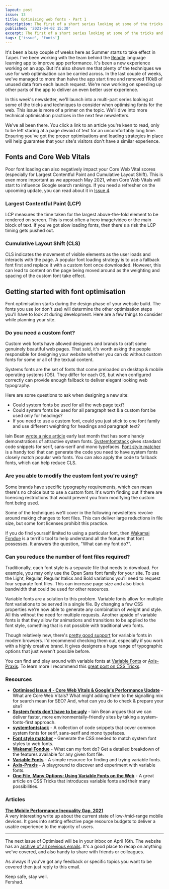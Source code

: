 ```yaml
---
layout: post
issue: 13
title: Optimising web fonts - Part 1
description: The first of a short series looking at some of the tricks and techniques to consider when optimising fonts for the web.
published: '2021-04-02 15:30'
excerpt: The first of a short series looking at some of the tricks and techniques to consider when optimising fonts for the web.
tags: ['issue', 'fonts']
---
```

<!-- # Optimising web fonts - Part 1 -->

It's been a busy couple of weeks here as Summer starts to take effect in Taipei. I've been working with the team behind the [Readle](https://readle-app.com/) language learning app to improve app performance. It's been a new experience working on an app. But it's also shown me that plenty of the techniques we use for web optimisation can be carried across. In the last couple of weeks, we've managed to more than halve the app start time and removed 110kB of unused data from each launch request. We're now working on speeding up other parts of the app to deliver an even better user experience.

In this week's newsletter, we'll launch into a multi-part series looking at some of the tricks and techniques to consider when optimising fonts for the web. This issue is more of a primer on the topic. We'll dive into more technical optimisation practices in the next few newsletters.

We've all been there. You click a link to an article you're keen to read, only to be left staring at a page devoid of text for an uncomfortably long time. Ensuring you've got the proper optimisations and loading strategies in place will help guarantee that your site's visitors don't have a similar experience.

## Fonts and Core Web Vitals

Poor font loading can also negatively impact your Core Web Vital scores (especially for Largest Contentful Paint and Cumulative Layout Shift). This is even more important as we approach May 2021, when Core Web Vitals will start to influence Google search rankings. If you need a refresher on the upcoming update, you can read about it in [Issue 4](https://optimised.email/issues/issue-4-core-web-vitals-and-googles-search-update).

### Largest Contentful Paint (LCP)

LCP measures the time taken for the largest above-the-fold element to be rendered on screen. This is most often a hero image/video or the main block of text. If you've got slow loading fonts, then there's a risk the LCP timing gets pushed out.

### Cumulative Layout Shift (CLS)

CLS indicates the movement of visible elements as the user loads and interacts with the page. A popular font loading strategy is to use a fallback font first and replace it with a custom font once downloaded. However, this can lead to content on the page being moved around as the weighting and spacing of the custom font take effect.

## Getting started with font optimisation

Font optimisation starts during the design phase of your website build. The fonts you use (or don't use) will determine the other optimisation steps you'll have to look at during development. Here are a few things to consider while planning your site.

### Do you need a custom font?

Custom web fonts have allowed designers and brands to craft some genuinely beautiful web pages. That said, it's worth asking the people responsible for designing your website whether you can do without custom fonts for some or all of the textual content.

Systems fonts are the set of fonts that come preloaded on desktop & mobile operating systems (OS). They differ for each OS, but when configured correctly can provide enough fallback to deliver elegant looking web typography.

Here are some questions to ask when designing a new site:

- Could system fonts be used for all the web page text?
- Could system fonts be used for all paragraph text & a custom font be used only for headings?
- If you need to use a custom font, could you just stick to one font family and use different weighting for headings and paragraph text?

Iain Bean [wrote a nice article](https://iainbean.com/posts/2021/system-fonts-dont-have-to-be-ugly/) early last month that has some handy demonstrations of attractive system fonts. [Systemfontstack](https://systemfontstack.com/) gives standard code snippets for serif, sans-serif and mono typefaces. [Font style matcher](https://meowni.ca/font-style-matcher/) is a handy tool that can generate the code you need to have system fonts closely match popular web fonts. You can also apply the code to fallback fonts, which can help reduce CLS.

### Are you able to modify the custom font you're using?

Some brands have specific typography requirements, which can mean there's no choice but to use a custom font. It's worth finding out if there are licensing restrictions that would prevent you from modifying the custom font being used.

Some of the techniques we'll cover in the following newsletters revolve around making changes to font files. This can deliver large reductions in file size, but some font licenses prohibit this practice.

If you do find yourself limited to using a particular font, then [Wakamai Fondue](https://wakamaifondue.com/) is a terrific tool to help understand all the features that font possesses. It answers the question, "What can my font do?".

### Can you reduce the number of font files required?

Traditionally, each font style is a separate file that needs to download. For example, you may only use the Open Sans font family for your site. To use the Light, Regular, Regular Italics and Bold variations you'll need to request four separate font files. This can increase page size and also block bandwidth that could be used for other resources.

Variable fonts are a solution to this problem. Variable fonts allow for multiple font variations to be served in a single file. By changing a few CSS properties we're now able to generate any combination of weight and style. All this without the need for multiple requests. Another upside of variable fonts is that they allow for animations and transitions to be applied to the font style, something that is not possible with traditional web fonts.

Though relatively new, there's [pretty good support](https://caniuse.com/variable-fonts) for variable fonts in modern browsers. I'd recommend checking them out, especially if you work with a highly creative brand. It gives designers a huge range of typographic options that just weren't possible before.

You can find and play around with variable fonts at [Variable Fonts](https://v-fonts.com/) or [Axis-Praxis](https://www.axis-praxis.org/). To learn more I recommend this [great post on CSS Tricks](https://css-tricks.com/one-file-many-options-using-variable-fonts-web/).

### Resources

- **[Optimised Issue 4 - Core Web Vitals & Google's Performance Update](https://optimised.email/issues/issue-4-core-web-vitals-and-googles-search-update)** - What are Core Web Vitals? What might adding them to the signalling mix for search mean for SEO? And, what can you do to check & prepare your site?
- **[System fonts don’t have to be ugly](https://iainbean.com/posts/2021/system-fonts-dont-have-to-be-ugly/)** - Iain Bean argues that we can deliver faster, more environmentally-friendly sites by taking a system-fonts-first approach.
- **[systemfontstack](https://systemfontstack.com/)** - A collection of code snippets that cover common system fonts for serif, sans-serif and mono typefaces.
- [**Font style matcher**](https://meowni.ca/font-style-matcher/) - Generate the CSS needed to match system font styles to web fonts.
- [**Wakamai Fondue**](https://wakamaifondue.com/) - What can my font do? Get a detailed breakdown of the features available for any given font file.
- **[Variable Fonts](https://v-fonts.com/)** - A simple resource for finding and trying variable fonts.
- **[Axis-Praxis](https://www.axis-praxis.org/)** - A playground to discover and experiment with variable fonts.
- **[One File, Many Options: Using Variable Fonts on the Web](https://css-tricks.com/one-file-many-options-using-variable-fonts-web/)** - A great article on CSS Tricks that introduces variable fonts and their many possibilities.

### Articles

**[The Mobile Performance Inequality Gap, 2021](https://infrequently.org/2021/03/the-performance-inequality-gap/)**  
A very interesting write up about the current state of low-/mid-range mobile devices. It goes into setting effective page resource budgets to deliver a usable experience to the majority of users.

***

The next issue of Optimised will be in your inbox on April 16th. The website has an [archive of all previous emails](https://optimised.email/). It's a good place to recap on anything we've covered, and also handy to share with friends or colleagues.

As always if you've got any feedback or specific topics you want to be covered then just reply to this email.

Keep safe, stay well.  
Fershad.